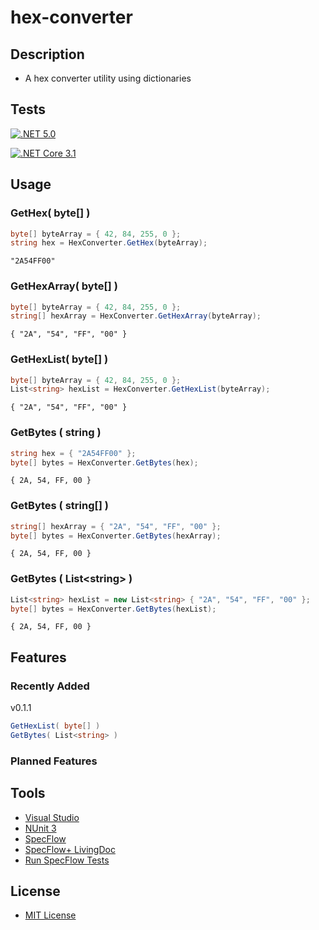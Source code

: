 # hex-converter
## Description
* A hex converter utility using dictionaries

## Tests
[![.NET 5.0](https://github.com/cryptic-wizard/hex-converter/actions/workflows/dotnet.yml/badge.svg)](https://github.com/cryptic-wizard/hex-converter/actions/workflows/dotnet.yml)

[![.NET Core 3.1](https://github.com/cryptic-wizard/hex-converter/actions/workflows/dotnetcore.yml/badge.svg)](https://github.com/cryptic-wizard/hex-converter/actions/workflows/dotnetcore.yml)

## Usage
### GetHex( byte[] )
```C#
byte[] byteArray = { 42, 84, 255, 0 };
string hex = HexConverter.GetHex(byteArray);
```
```Text
"2A54FF00"
```

### GetHexArray( byte[] )
```C#
byte[] byteArray = { 42, 84, 255, 0 };
string[] hexArray = HexConverter.GetHexArray(byteArray);
```
```Text
{ "2A", "54", "FF", "00" }
```

### GetHexList( byte[] )
```C#
byte[] byteArray = { 42, 84, 255, 0 };
List<string> hexList = HexConverter.GetHexList(byteArray);
```
```Text
{ "2A", "54", "FF", "00" }
```

### GetBytes ( string )
```C#
string hex = { "2A54FF00" };
byte[] bytes = HexConverter.GetBytes(hex);
```
```Text
{ 2A, 54, FF, 00 }
```

### GetBytes ( string[] )
```C#
string[] hexArray = { "2A", "54", "FF", "00" };
byte[] bytes = HexConverter.GetBytes(hexArray);
```
```Text
{ 2A, 54, FF, 00 }
```

### GetBytes ( List\<string> )
```C#
List<string> hexList = new List<string> { "2A", "54", "FF", "00" };
byte[] bytes = HexConverter.GetBytes(hexList);
```
```Text
{ 2A, 54, FF, 00 }
```

## Features
### Recently Added
v0.1.1
```C#
GetHexList( byte[] )
GetBytes( List<string> )
```
### Planned Features

## Tools
* [Visual Studio](https://visualstudio.microsoft.com/vs/)
* [NUnit 3](https://nunit.org/)
* [SpecFlow](https://specflow.org/tools/specflow/)
* [SpecFlow+ LivingDoc](https://specflow.org/tools/living-doc/)
* [Run SpecFlow Tests](https://github.com/marketplace/actions/run-specflow-tests)

## License
* [MIT License](https://github.com/cryptic-wizard/hex-converter/blob/main/LICENSE.md)